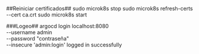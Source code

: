 ##Reiniciar certificados##
sudo microk8s stop
sudo microk8s refresh-certs --cert ca.crt
sudo microk8s start



###Logeo##
argocd login localhost:8080 \
  --username admin \
  --password "contraseña" \
  --insecure
'admin:login' logged in successfully
